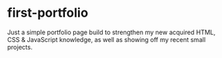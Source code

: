 # first-portfolio
Just a simple portfolio page build to strengthen my new acquired HTML, CSS & JavaScript knowledge, as well as showing off my recent small projects.